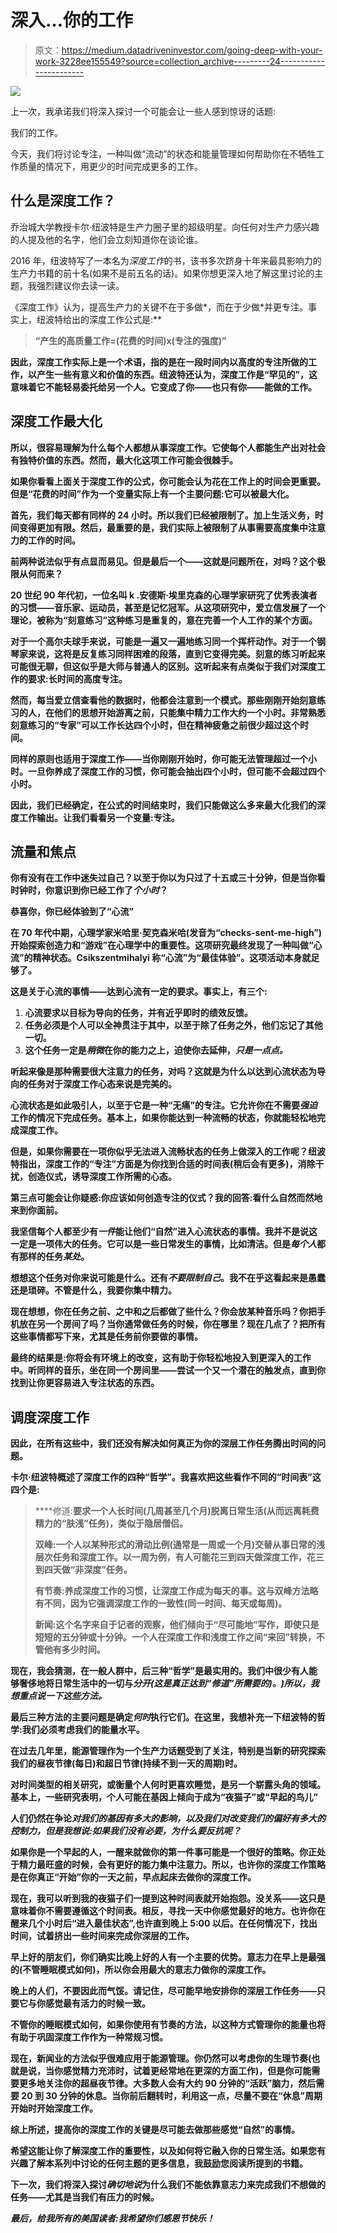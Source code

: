 # 深入…你的工作

> 原文：<https://medium.datadriveninvestor.com/going-deep-with-your-work-3228ee155549?source=collection_archive---------24----------------------->

![](img/e051f7000fb6f25c3d49d19481f649d3.png)

上一次，我承诺我们将深入探讨一个可能会让一些人感到惊讶的话题:

我们的工作。

今天，我们将讨论专注，一种叫做“流动”的状态和能量管理如何帮助你在不牺牲工作质量的情况下，用更少的时间完成更多的工作。

## **什么是深度工作？**

乔治城大学教授卡尔·纽波特是生产力圈子里的超级明星。向任何对生产力感兴趣的人提及他的名字，他们会立刻知道你在谈论谁。

2016 年，纽波特写了一本名为*深度工作*的书，该书多次跻身十年来最具影响力的生产力书籍的前十名(如果不是前五名的话)。如果你想更深入地了解这里讨论的主题，我强烈建议你去读一读。

《深度工作》认为，提高生产力的关键不在于多做*，而在于少做*并更专注。事实上，纽波特给出的深度工作公式是:**

> ****“产生的高质量工作=(花费的时间)x(专注的强度)”****

**因此，深度工作实际上是一个术语，指的是在一段时间内以高度的专注所做的工作，以产生一些有意义和价值的东西。纽波特还认为，深度工作是“罕见的”，这意味着它不能轻易委托给另一个人。它变成了你——也只有你——能做的工作。**

## ****深度工作最大化****

**所以，很容易理解为什么每个人都想从事深度工作。它使每个人都能生产出对社会有独特价值的东西。然而，最大化这项工作可能会很棘手。**

**如果你看看上面关于深度工作的公式，你可能会认为花在工作上的时间会更重要。但是“花费的时间”作为一个变量实际上有一个主要问题:它可以被最大化。**

**首先，我们每天都有同样的 24 小时。所以我们已经被限制了。加上生活义务，时间变得更加有限。然后，最重要的是，我们实际上被限制了从事需要高度集中注意力的工作的时间。**

**前两种说法似乎有点显而易见。但是最后一个——这就是问题所在，对吗？这个极限从何而来？**

**20 世纪 90 年代初，一位名叫 k .安德斯·埃里克森的心理学家研究了优秀表演者的习惯——音乐家、运动员，甚至是记忆冠军。从这项研究中，爱立信发展了一个理论，被称为“刻意练习”这种练习是重复的，意在完善一个人工作的某个方面。**

**对于一个高尔夫球手来说，可能是一遍又一遍地练习同一个挥杆动作。对于一个钢琴家来说，这将是反复练习同样困难的段落，直到它变得完美。刻意的练习听起来可能很无聊，但这似乎是大师与普通人的区别。这听起来有点类似于我们对深度工作的要求:长时间的高度专注。**

**然而，每当爱立信查看他的数据时，他都会注意到一个模式。那些刚刚开始刻意练习的人，在他们的思想开始游离之前，只能集中精力工作大约一个小时。非常熟悉刻意练习的“专家”可以工作长达四个小时，但在精神疲惫之前很少超过这个时间。**

**同样的原则也适用于深度工作——当你刚刚开始时，你可能无法管理超过一个小时。一旦你养成了深度工作的习惯，你可能会抽出四个小时，但可能不会超过四个小时。**

**因此，我们已经确定，在公式的时间结束时，我们只能做这么多来最大化我们的深度工作输出。让我们看看另一个变量:专注。**

## ****流量和焦点****

**你有没有在工作中迷失过自己？以至于你以为只过了十五或三十分钟，但是当你看时钟时，你意识到你已经工作了*个小时*？**

**恭喜你，你已经体验到了“心流”**

**在 70 年代中期，心理学家米哈里·契克森米哈(发音为“checks-sent-me-high”)开始探索创造力和“游戏”在心理学中的重要性。这项研究最终发现了一种叫做“心流”的精神状态。Csikszentmihalyi 称“心流”为“最佳体验”。这项活动本身就足够了。**

**这是关于心流的事情——达到心流有一定的要求。事实上，有三个:**

1.  **心流要求以目标为导向的任务，并有近乎即时的绩效反馈。**
2.  **任务必须是个人可以全神贯注于其中，以至于除了任务之外，他们忘记了其他一切。**
3.  **这个任务一定是*稍微*在你的能力之上，迫使你去延伸，*只是一点点。***

**听起来像是那种需要很大注意力的任务，对吗？这就是为什么以达到心流状态为导向的任务对于深度工作心态来说是完美的。**

**心流状态是如此吸引人，以至于它是一种“无痛”的专注。它允许你在不需要*强迫*工作的情况下完成任务。基本上，如果你能达到一种流畅的状态，你就能轻松地完成深度工作。**

**但是，如果你需要在一项你似乎无法进入流畅状态的任务上做深入的工作呢？纽波特指出，深度工作的“专注”方面是为你找到合适的时间表(稍后会有更多)，消除干扰，创造仪式，诱导深度工作所需的心态。**

**第三点可能会让你疑惑:你应该如何创造专注的仪式？我的回答:看什么自然而然地来到你面前。**

**我坚信每个人都至少有*一件*能让他们“自然”进入心流状态的事情。我并不是说这一定是一项伟大的任务。它可以是一些日常发生的事情，比如清洁。但是*每个人*都有那样的任务*某处*。**

**想想这个任务对你来说可能是什么。还有*不要限制自己*。我不在乎这看起来是愚蠢还是琐碎。不管是什么，我要你集中精力。**

**现在想想，你在任务之前、之中和之后都做了些什么？你会放某种音乐吗？你把手机放在另一个房间了吗？当你通常做任务的时候，你在哪里？现在几点了？把所有这些事情都写下来，尤其是任务前你要做的事情。**

**最终的结果是:你将会有环境上的改变，这有助于你轻松地投入到更深入的工作中。听同样的音乐，坐在同一个房间里——尝试一个又一个潜在的触发点，直到你找到让你更容易进入专注状态的东西。**

## ****调度深度工作****

**因此，在所有这些中，我们还没有解决如何真正为你的深层工作任务腾出时间的问题。**

**卡尔·纽波特概述了深度工作的四种“哲学”。我喜欢把这些看作不同的“时间表”这四个是:**

> ****修道:**要求一个人长时间(几周甚至几个月)脱离日常生活(从而远离耗费精力的“肤浅”任务)，类似于隐居僧侣。**
> 
> ****双峰**:一个人以某种形式的滑动比例(通常是一周或一个月)交替从事日常的浅层次任务和深度工作。以一周为例，有人可能花三到四天做深度工作，花三到四天做“非深度”任务。**
> 
> ****有节奏**:养成深度工作的习惯，让深度工作成为每天的事。这与双峰方法略有不同，因为它强调深度工作的一致性(同一时间、每天或每周)。**
> 
> ****新闻**:这个名字来自于记者的观察，他们倾向于“尽可能地”写作，即使只是短短的五分钟或十分钟。一个人在深度工作和浅度工作之间“来回”转换，不管他有多少时间。**

**现在，我会猜测，在一般人群中，后三种“哲学”是最实用的。我们中很少有人能够奢侈地将日常生活中的一切与*分开(这是真正达到“修道”所需要的)。)所以，我想重点说一下这些方法。***

**最后三种方法的主要问题是确定*何时*执行它们。在这里，我想补充一下纽波特的哲学:我们必须考虑我们的能量水平。**

**在过去几年里，能源管理作为一个生产力话题受到了关注，特别是当新的研究探索我们的昼夜节律(每日)和超日节律(持续不到一天的周期)时。**

**对时间类型的相关研究，或衡量个人何时更喜欢睡觉，是另一个崭露头角的领域。基本上，一些研究表明，个人可能在基因上倾向于成为“夜猫子”或“早起的鸟儿”**

**人们仍然在争论*对我们的基因有多大的影响，以及我们对改变我们的偏好有多大的控制力，但是我想说:如果我们没有必要，为什么要反抗呢？***

**如果你是一个早起的人，一醒来就做你的第一件事可能是一个很好的策略。你正处于精力最旺盛的时候，会有更好的能力集中注意力。所以，也许你的深度工作策略是在你真正“开始”你的一天之前，早点起床去做你的深度工作。**

**现在，我可以听到我的夜猫子们一提到这种时间表就开始抱怨。没关系——这只是意味着你不需要遵循这个时间表。相反，寻找一天中你感觉最好的地方。也许你在醒来几个小时后“进入最佳状态”,也许直到晚上 5:00 以后。在任何情况下，找出时间，试着挤出一些时间来完成你深层的工作。**

**早上好的朋友们，你们确实比晚上好的人有一个主要的优势。意志力在早上是最强的(不管睡眠模式如何)，所以你会用最大的意志力做你的深度工作。**

**晚上的人们，不要因此而气馁。请记住，尽可能早地安排你的深层工作任务——只要它与你感觉最有活力的时候一致。**

**不管你的睡眠模式如何，如果你使用有节奏的方法，以这种方式管理你的能量也将有助于巩固深度工作作为一种常规习惯。**

**现在，新闻业的方法似乎很难应用于能源管理。你仍然可以考虑你的生理节奏(也就是说，当你感觉精力充沛时，试着更经常地在更深的方面工作)，但是你可能需要更多地关注你的超昼夜节律。大多数人会有大约 90 分钟的“活跃”脑力，然后需要 20 到 30 分钟的休息。当你前后翻转时，利用这一点，尽量不要在“休息”周期开始时开始深度工作。**

**综上所述，提高你的深度工作的关键是尽可能去做那些感觉“自然”的事情。**

**希望这能让你了解深度工作的重要性，以及如何将它融入你的日常生活。如果您有兴趣了解本系列中讨论的任何主题的更多信息，我鼓励您阅读所提到的书籍。**

**下一次，我们将深入探讨*确切地说*为什么我们不能依靠意志力来完成我们不想做的任务——尤其是当我们有压力的时候。**

***最后，给我所有的美国读者:我希望你们感恩节快乐！***